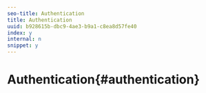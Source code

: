 ```yaml
---
seo-title: Authentication
title: Authentication
uuid: b928615b-dbc9-4ae3-b9a1-c8ea8d57fe40
index: y
internal: n
snippet: y
---
```


# Authentication{#authentication}

